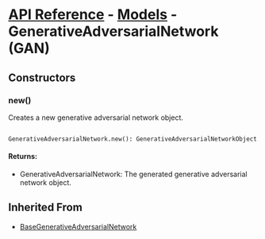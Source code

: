 # [API Reference](../../API.md) - [Models](../Models.md) - GenerativeAdversarialNetwork (GAN)

## Constructors

### new()

Creates a new generative adversarial network object.

```

GenerativeAdversarialNetwork.new(): GenerativeAdversarialNetworkObject

```

#### Returns:

* GenerativeAdversarialNetwork: The generated generative adversarial network object.

## Inherited From

* [BaseGenerativeAdversarialNetwork](BaseGenerativeAdversarialNetwork.md)
